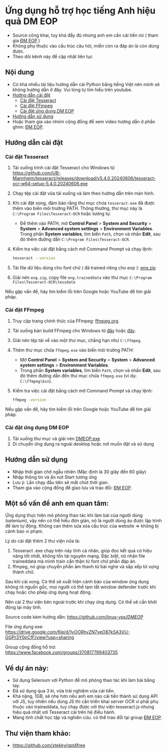 # Ứng dụng hỗ trợ học tiếng Anh hiệu quả DM EOP
- Source công khai, tuy khá đầy đủ nhưng anh em cần cải tiến nó ( tham gia [ĐM EOP](https://www.facebook.com/groups/370817769403735).)
- Không phụ thuộc vào cấu trúc câu hỏi, miễn còn ra đáp án là còn dùng được.
- Theo dõi kênh này để cập nhật liên tục

## Nội dung
- Có khá nhiều tài liệu hướng dẫn cài Python bằng tiếng Việt nên mình sẽ không hướng dẫn ở đây. Vui lòng tự tìm hiểu trên youtube.
- [Hướng dẫn cài đặt](#hướng-dẫn-cài-đặt)
  - [Cài đặt Tesseract](#cài-đặt-tesseract)
  - [Cài đặt FFmpeg](#cài-đặt-ffmpeg)
  - [Cài đặt ứng dụng DM EOP](#cài-đặt-ứng-dụng-dm-eop)
- [Hướng dẫn sử dụng](#hướng-dẫn-sử-dụng)
- Hoặc tham gia vào nhóm cộng đồng để xem video hướng dẫn ở phần ghim: [ĐM EOP](https://www.facebook.com/groups/370817769403735).
## Hướng dẫn cài đặt


### Cài đặt Tesseract

1. Tải xuống trình cài đặt Tesseract cho Windows từ https://github.com/UB-Mannheim/tesseract/releases/download/v5.4.0.20240606/tesseract-ocr-w64-setup-5.4.0.20240606.exe
2. Chạy tệp cài đặt vừa tải xuống và làm theo hướng dẫn trên màn hình.
3. Khi cài đặt xong, đảm bảo rằng thư mục chứa `tesseract.exe` đã được thêm vào biến môi trường PATH. Thông thường, thư mục này là `C:\Program Files\Tesseract-OCR` hoặc tương tự.
   - Để thêm vào PATH, mở **Control Panel** > **System and Security** > **System** > **Advanced system settings** > **Environment Variables**. Trong phần **System variables**, tìm biến `Path`, chọn và nhấn **Edit**, sau đó thêm đường dẫn `C:\Program Files\Tesseract-OCR`.
4. Kiểm tra việc cài đặt bằng cách mở Command Prompt và chạy lệnh:

   ```bash
   tesseract --version
   ```
5. Tải file dữ liệu dùng cho font chữ ( đã trained riêng cho eop ): [eng.zip](https://github.com/user-attachments/files/17023612/eng.zip)
6. Giải nén `eng.zip`, copy file `eng.traineddata` vào thư mục `C:\Program Files\Tesseract-OCR\tessdata`

Nếu gặp vấn đề, hãy tìm kiếm lỗi trên Google hoặc YouTube để tìm giải pháp.


### Cài đặt FFmpeg

1. Truy cập trang chính thức của FFmpeg: [ffmpeg.org](https://ffmpeg.org/download.html).
2. Tải xuống bản build FFmpeg cho Windows từ [đây](https://www.gyan.dev/ffmpeg/builds/ffmpeg-release-full.7z) hoặc [đây](https://www.btbn.net/ffmpeg-builds/).
3. Giải nén tệp tải về vào một thư mục, chẳng hạn như `C:\ffmpeg`.
4. Thêm thư mục chứa `ffmpeg.exe` vào biến môi trường PATH:
   - Mở **Control Panel** > **System and Security** > **System** > **Advanced system settings** > **Environment Variables**.
   - Trong phần **System variables**, tìm biến `Path`, chọn và nhấn **Edit**, sau đó thêm đường dẫn đến thư mục chứa `ffmpeg.exe` (ví dụ: `C:\ffmpeg\bin`).
5. Kiểm tra việc cài đặt bằng cách mở Command Prompt và chạy lệnh:

   ```bash
   ffmpeg -version
   ```

Nếu gặp vấn đề, hãy tìm kiếm lỗi trên Google hoặc YouTube để tìm giải pháp.
  
### Cài đặt ứng dụng DM EOP

1. Tải xuống thư mục và giải nén [DMEOP.exe](https://drive.google.com/file/d/1yOORhyZN7veO87kSA3VU-GGPr3Y0pCfF/view?usp=sharing) 
2. Di chuyển ứng dụng ra ngoài desktop hoặc nơi muốn đặt và sử dụng

   
## Hướng dẫn sử dụng
- Nhập thời gian chờ ngẫu nhiên (Mặc định là 30 giây đến 60 giây)
- Nhập thông tin và ấn nút Start tương ứng
- Lưu ý: Lần chạy đầu tiên sẽ mất chút thời gian.
- Tham gia vào cộng đồng để giao lưu và trao đổi: [ĐM EOP](https://www.facebook.com/groups/370817769403735).

## Một số vấn đề anh em quan tâm:

Ứng dụng thực hiện mô phỏng thao tác khi làm bài của người dùng (selenium), vậy nên có thể hiểu đơn giản, nó là người dùng ảo được lập trình để làm tự động. Không can thêm sửa xóa cấu trúc của website => không bị cảnh báo vi phạm.

Lý do cài đặt thêm 2 thư viện nữa là:
1. Tesseract .exe chạy trên náy tính cá nhân, giúp đọc kết quả có hiệu năng tốt nhất, không tốn tài nguyên mạng. Đặc biệt, nó nhận file traineddata mà mình train cẩn thận từ font chứ phần đáp án.
2. ffmpeg, nó giúp chuyển phần âm thanh từ bài nghe và sắp xếp từ vựng thành chữ.

Sau khi cài xong. Có thể sẽ xuất hiện cảnh báo của window ứng dụng không rõ nguồn gốc, mọi người có thể tạm tắt window defender trước khi chạy hoặc cho phép ứng dụng hoạt động. 

Nên cài 2 thư viện bên ngoài trước khi chạy ứng dụng. Có thể sẽ cần khởi động lại máy tính.

Source code kèm hướng dẫn: https://github.com/linux-vps/DMEOP

File ứng dụng exe: https://drive.google.com/file/d/1yOORhyZN7veO87kSA3VU-GGPr3Y0pCfF/view?usp=sharing

Group cộng đồng hỗ trợ: https://www.facebook.com/groups/370817769403735

## Về dự án này:
- Sử dụng Selenium với Python để mô phỏng thao tác khi làm bài bằng tay.
- Đã sử dụng qua 3 kì, vừa trải nghiệm vừa cải tiến.
- Khá nặng, 1GB, sẽ nhẹ hơn nếu anh em nào cải tiến thành sử dụng API với JS, tuy nhiên nếu dùng JS thì cần triển khai server OCR vì phải phụ thuộc vào traineddata, tuy chạy được với thư viện tesseract.js nhưng hiệu quả nhất vơi Tesseract cài trên hệ điều hành.
- Mang tính chất học tập và nghiên cứu. có thể trao đổi tại group [ĐM EOP](https://www.facebook.com/groups/370817769403735).

## Thư viện tham khảo:
- https://github.com/xtekky/gpt4free
